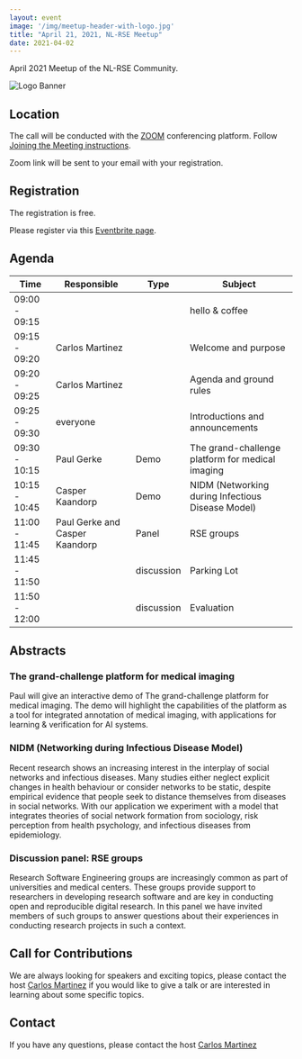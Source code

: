 ```yaml
---
layout: event
image: '/img/meetup-header-with-logo.jpg'
title: "April 21, 2021, NL-RSE Meetup"
date: 2021-04-02
---
```


April 2021 Meetup of the NL-RSE Community.
<!--break-->
![Logo Banner](/img/meetups/logo-banner.jpg)

## Location
The call will be conducted with the [ZOOM](https://zoom.us) conferencing platform. Follow [Joining the Meeting instructions](https://support.zoom.us/hc/en-us/articles/201362193-Joining-a-Meeting).

Zoom link will be sent to your email with your registration.

## Registration
The registration is free.

Please register via this [Eventbrite page](https://www.eventbrite.co.uk/e/nl-rse-meetup-april-21-2021-tickets-149839202087).

## Agenda

| Time | Responsible | Type | Subject |
| --- | ------------ | ---- | ------- |
| 09:00 - 09:15 | | | hello & coffee |
| 09:15 - 09:20	| Carlos Martinez | | Welcome and purpose |
| 09:20 - 09:25	| Carlos Martinez | | Agenda and ground rules |
| 09:25 - 09:30	| everyone | | Introductions and announcements |
| 09:30 - 10:15	| Paul Gerke | Demo | The grand-challenge platform for medical imaging |
| 10:15 - 10:45	| Casper Kaandorp | Demo | NIDM (Networking during Infectious Disease Model) |
| 11:00 - 11:45	| Paul Gerke and Casper Kaandorp  | Panel | RSE groups |
| 11:45 - 11:50 | | discussion | Parking Lot |
| 11:50 - 12:00 | | discussion | Evaluation |

## Abstracts

### The grand-challenge platform for medical imaging

Paul will give an interactive demo of The grand-challenge platform for medical imaging. The demo will highlight the capabilities of the platform as a tool for integrated annotation of medical imaging, with applications for learning & verification for AI systems.

### NIDM (Networking during Infectious Disease Model)

Recent research shows an increasing interest in the interplay of social networks and infectious diseases. Many studies either neglect explicit changes in health behaviour or consider networks to be static, despite empirical evidence that people seek to distance themselves from diseases in social networks. With our application we experiment with a model that integrates theories of social network formation from sociology, risk perception from health psychology, and infectious diseases from epidemiology.

### Discussion panel: RSE groups

Research Software Engineering groups are increasingly common as part of universities and medical centers. These groups provide support to researchers in developing research software and are key in conducting open and reproducible digital research. In this panel we have invited members of such groups to answer questions about their experiences in conducting research projects in such a context.


## Call for Contributions
We are always looking for speakers and exciting topics, please contact the host [Carlos Martinez](mailto:c.martinez@esciencecenter.nl) if you would like to give a talk or are interested in learning about some specific topics.

## Contact
If you have any questions, please contact the host [Carlos Martinez](mailto:c.martinez@esciencecenter.nl)
